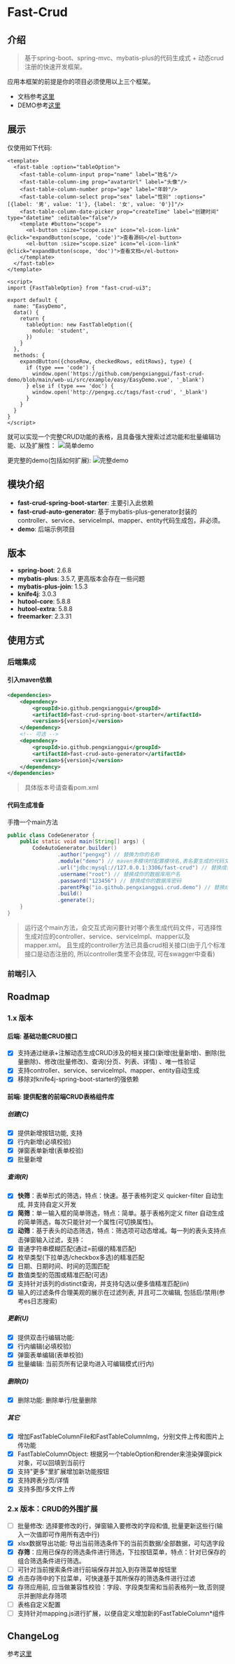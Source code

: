 # Fast-Crud

## 介绍

> 基于spring-boot、spring-mvc、mybatis-plus的代码生成式 + 动态crud注册的快速开发框架。

应用本框架的前提是你的项目必须使用以上三个框架。

- 文档参考[这里](http://pengxg.cc/tags/fast-crud)
- DEMO参考[这里](http://fastcrud.pengxg.cc/)

## 展示

仅使用如下代码:

```vue
<template>
  <fast-table :option="tableOption">
    <fast-table-column-input prop="name" label="姓名"/>
    <fast-table-column-img prop="avatarUrl" label="头像"/>
    <fast-table-column-number prop="age" label="年龄"/>
    <fast-table-column-select prop="sex" label="性别" :options="[{label: '男', value: '1'}, {label: '女', value: '0'}]"/>
    <fast-table-column-date-picker prop="createTime" label="创建时间" type="datetime" :editable="false"/>
    <template #button="scope">
      <el-button :size="scope.size" icon="el-icon-link" @click="expandButton(scope, 'code')">查看源码</el-button>
      <el-button :size="scope.size" icon="el-icon-link" @click="expandButton(scope, 'doc')">查看文档</el-button>
    </template>
  </fast-table>
</template>

<script>
import {FastTableOption} from "fast-crud-ui3";

export default {
  name: "EasyDemo",
  data() {
    return {
      tableOption: new FastTableOption({
        module: 'student',
      })
    }
  },
  methods: {
    expandButton({choseRow, checkedRows, editRows}, type) {
      if (type === 'code') {
        window.open('https://github.com/pengxianggui/fast-crud-demo/blob/main/web-ui/src/example/easy/EasyDemo.vue', '_blank')
      } else if (type === 'doc') {
        window.open('http://pengxg.cc/tags/fast-crud', '_blank')
      }
    }
  }
}
</script>
```

就可以实现一个完整CRUD功能的表格，且具备强大搜索过滤功能和批量编辑功能、以及扩展性：
![简单demo](./doc/easy_demo.png)

更完整的demo(包括如何扩展):
![完整demo](./doc/full_demo.png)

## 模块介绍

- **fast-crud-spring-boot-starter**: 主要引入此依赖
- **fast-crud-auto-generator**: 基于mybatis-plus-generator封装的controller、service、serviceImpl、mapper、entity代码生成包，非必须。
- **demo**: 后端示例项目

## 版本

- **spring-boot**: 2.6.8
- **mybatis-plus**: 3.5.7, 更高版本会存在一些问题
- **mybatis-plus-join**: 1.5.3
- **knife4j**: 3.0.3
- **hutool-core**: 5.8.8
- **hutool-extra**: 5.8.8
- **freemarker**: 2.3.31

## 使用方式

### 后端集成

#### 引入maven依赖

```xml
<dependencies>
    <dependency>
        <groupId>io.github.pengxianggui</groupId>
        <artifactId>fast-crud-spring-boot-starter</artifactId>
        <version>${version}</version>
    </dependency>
    <!-- 可选 -->
    <dependency>
        <groupId>io.github.pengxianggui</groupId>
        <artifactId>fast-crud-auto-generator</artifactId>
        <version>${version}</version>
    </dependency>
</dependencies>
```

> 具体版本号请查看pom.xml

#### 代码生成准备

手撸一个main方法

```java
public class CodeGenerator {
    public static void main(String[] args) {
        CodeAutoGenerator.builder()
                .author("pengxg") // 替换为你的名称
                .module("demo") // maven多模块时配置模块名,表名要生成的代码文件存放的模块
                .url("jdbc:mysql://127.0.0.1:3306/fast-crud") // 替换成你的数据库连接地址
                .username("root") // 替换成你的数据库用户名
                .password("123456") // 替换成你的数据库密码
                .parentPkg("io.github.pengxianggui.crud.demo") // 替换成你的包根目录
                .build()
                .generate();
    }
}
```

> 运行这个main方法，会交互式询问要针对哪个表生成代码文件，可选择性生成对应的controller、service、serviceImpl、mapper以及mapper.xml。
> 且生成的controller方法已具备crud相关接口(由于几个标准接口是动态注册的, 所以controller类里不会体现, 可在swagger中查看)

### 前端引入

## Roadmap

### 1.x 版本

#### 后端: 基础功能CRUD接口

- [X]  支持通过继承+注解动态生成CRUD涉及的相关接口(新增(批量新增)、删除(批量删除)、修改(批量修改)、查询(分页、列表、详情)
  、唯一性验证
- [X]  支持controller、service、serviceImpl、mapper、entity自动生成
- [X]  移除对knife4j-spring-boot-starter的强依赖

#### 前端: 提供配套的前端CRUD表格组件库

##### 创建(C)

- [X]  提供新增按钮功能, 支持
  - [X]  行内新增(必填校验)
  - [X]  弹窗表单新增(表单校验)
- [X]  批量新增

##### 查询(R)

- [X]  **快筛**：表单形式的筛选，特点：快速。基于表格列定义 quicker-filter 自动生成, 并支持自定义开发
- [X]  **简筛**：单一输入框的简单筛选，特点：简单。基于表格列定义 filter 自动生成的简单筛选，每次只能针对一个属性(可切换属性)。
- [X]  **动筛**：基于表头的动态筛选，特点：筛选项可动态增减。每一列的表头支持点击弹窗输入过滤，支持：
  - [X]  普通字符串模糊匹配(通过=前缀的精准匹配)
  - [X]  枚举类型(下拉单选/checkbox多选)的精准匹配
  - [X]  日期、日期时间、时间的范围匹配
  - [X]  数值类型的范围或精准匹配(可选)
  - [X]  支持针对该列的distinct查询，并支持勾选以便多值精准匹配(in)
  - [X]  输入的过滤条件合理美观的展示在过滤列表, 并且可二次编辑, 包括启/禁用(参考es日志搜索)

##### 更新(U)

- [X]  提供双击行编辑功能:
  - [X]  行内编辑(必填校验)
  - [X]  弹窗表单编辑(表单校验)
- [X]  批量编辑: 当前页所有记录均进入可编辑模式(行内)

##### 删除(D)

- [X]  删除功能: 删除单行/批量删除

##### 其它

- [X]  增加FastTableColumnFile和FastTableColumnImg，分别文件上传和图片上传功能
- [X]  FastTableColumnObject: 根据另一个tableOption和render来渲染弹窗pick对象，可以回填到当前行
- [X]  支持"更多"里扩展增加新功能按钮
- [x]  支持跨表分页/详情
- [x]  支持多图/多文件上传

### 2.x 版本：CRUD的外围扩展

- [ ]  批量修改: 选择要修改的行，弹窗输入要修改的字段和值, 批量更新这些行(输入一次值即可作用所有选中行)
- [x]  xlsx数据导出功能: 导出当前筛选条件下的当前页数据/全部数据，可勾选字段
- [x]  **存筛**：应用已保存的筛选条件进行筛选，下拉按钮菜单，特点：针对已保存的组合筛选条件进行筛选。
  - [ ]  可针对当前搜索条件进行前端保存并加入到存筛菜单按钮里
  - [x]  点击存筛中的下拉菜单，可快速基于其所保存的筛选条件进行过滤
  - [x]  存筛应用前, 应当做兼容性校验：字段、字段类型需和当前表格列一致,否则提示并删除此存筛项
- [ ]  表格自定义配置
- [ ]  支持针对mapping.js进行扩展，以便自定义增加新的FastTableColumn*组件

## ChangeLog

参考[这里](http://pengxg.cc/archives/fast-crud-changelog)
